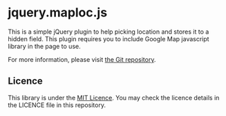 jquery.maploc.js
================

This is a simple jQuery plugin to help picking location and stores
it to a hidden field. This plugin requires you to include Google
Map javascript library in the page to use.

For more information, please visit [the Git repository](https://github.com/yookoala/maploc).

Licence
-------

This library is under the [MIT Licence](http://opensource.org/licenses/MIT).
You may check the licence details in the LICENCE file in this repository.
